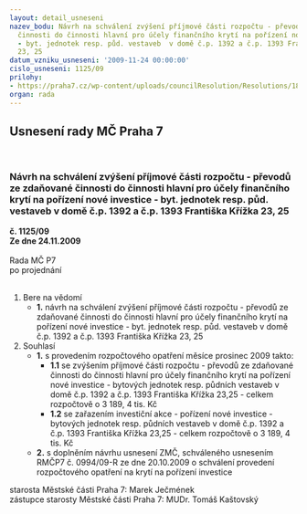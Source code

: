 ```yaml
---
layout: detail_usneseni
nazev_bodu: Návrh na schválení zvýšení příjmové části rozpočtu - převodů ze zdaňované
  činnosti do činnosti hlavní pro účely finančního krytí na pořízení nové investice
  - byt. jednotek resp. půd. vestaveb  v domě č.p. 1392 a č.p. 1393 Františka Křížka
  23, 25
datum_vzniku_usneseni: '2009-11-24 00:00:00'
cislo_usneseni: 1125/09
prilohy:
- https://praha7.cz/wp-content/uploads/councilResolution/Resolutions/18289/59-0994-usn.doc
organ: rada
---
```

<div id="ucUsn_pList" class="usn">
	<span><h2>Usnesení rady MČ Praha 7 </h2>
<br></span><div class="standBody">
<span><h3>Návrh na schválení zvýšení příjmové části rozpočtu - převodů ze zdaňované činnosti do činnosti hlavní pro účely finančního krytí na pořízení nové investice - byt. jednotek resp. půd. vestaveb  v domě č.p. 1392 a č.p. 1393 Františka Křížka 23, 25</h3></span><div class="center">
		<strong>č. 1125/09</strong><br>
	</div>
<div class="center">
		<strong>Ze dne 24.11.2009</strong><br><br>
	</div>Rada MČ P7<br> po projednání<br><br><ol>
<li>Bere na vědomí<ul><li>
<strong>1.</strong> návrh na schválení zvýšení příjmové části rozpočtu - převodů ze zdaňované činnosti do činnosti hlavní pro účely finančního krytí na pořízení nové investice - byt. jednotek resp. půd. vestaveb  v domě č.p. 1392 a č.p. 1393 Františka Křížka 23, 25</li></ul>
</li>
<li>Souhlasí<ul>
<li>
<strong>1.</strong> s provedením rozpočtového opatření měsíce prosinec 2009 takto:<ul>
<li>
<strong>1.1</strong> se zvýšením příjmové části rozpočtu - převodů ze zdaňované činnosti do činnosti hlavní pro účely finančního krytí na pořízení nové investice - bytových jednotek resp. půdních vestaveb  v domě č.p. 1392 a č.p. 1393 Františka Křížka 23,25 - celkem rozpočtově o 3 189, 4 tis. Kč</li>
<li>
<strong>1.2</strong> se zařazením investiční akce -  pořízení nové investice - bytových jednotek resp. půdních vestaveb  v domě č.p. 1392 a č.p. 1393 Františka Křížka 23,25 - celkem rozpočtově o 3 189, 4 tis. Kč</li>
</ul>
</li>
<li>
<strong>2.</strong> s doplněním návrhu usnesení ZMČ, schváleného usnesením RMČP7 č. 0994/09-R ze dne 20.10.2009 o schválení provedení rozpočtového opatření na krytí na pořízení investice</li>
</ul>
</li>
</ol>starosta Městské části Praha 7: Marek Ječmének<br>zástupce starosty Městské části Praha 7: MUDr. Tomáš Kaštovský 
</div>
</div>